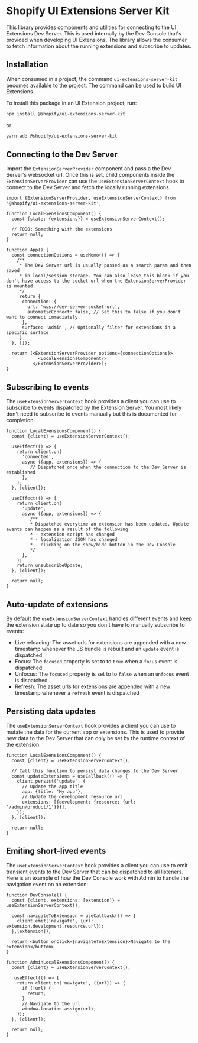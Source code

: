 # Shopify UI Extensions Server Kit

This library provides components and utilities for connecting to the UI Extensions Dev Server. This is used internally by the Dev Console that's provided when developing UI Extensions. The library allows the consumer to fetch information about the running extensions and subscribe to updates.

## Installation

When consumed in a project, the command `ui-extensions-server-kit` becomes available to the project. The command can be used to build UI Extensions.

To install this package in an UI Extension project, run:

```sh
npm install @shopify/ui-extensions-server-kit
```

or

```sh
yarn add @shopify/ui-extensions-server-kit
```

## Connecting to the Dev Server

Import the `ExtensionServerProvider` component and pass a the Dev Server's websocket url. Once this is set, child components inside the `ExtensionServerProvider` can use the `useExtensionServerContext` hook to connect to the Dev Server and fetch the locally running extensions.

```tsx
import {ExtensionServerProvider, useExtensionServerContext} from '@shopify/ui-extensions-server-kit';

function LocalExensionsComponent() {
  const {state: {extensions}} = useExtensionServerContext();

  // TODO: Something with the extensions
  return null;
}

function App() {
  const connectionOptions = useMemo(() => {
    /**
     * The Dev Server url is usually passed as a search param and then saved
     * in local/session storage. You can also leave this blank if you don't have access to the socket url when the ExtensionServerProvider is mounted.
     */
     return {
      connection: {
        url: 'wss://dev-server-socket-url',
        automaticConnect: false, // Set this to false if you don't want to connect immediately.
      },
      surface: 'Admin', // Optionally filter for extensions in a specific surface
     }
  }, []);

  return (<ExtensionServerProvider options={connectionOptions}>
            <LocalExensionsComponent/>
          </ExtensionServerProvider>);
}
```

## Subscribing to events

The `useExtensionServerContext` hook provides a client you can use to subscribe to events dispatched by the Extension Server. You most likely don't need to subscribe to events manually but this is documented for completion.

```tsx
function LocalExensionsComponent() {
  const {client} = useExtensionServerContext();

  useEffect(() => {
    return client.on(
      'connected',
      async ({app, extensions}) => {
         // Dispatched once when the connection to the Dev Server is established
      },
    );
  }, [client]);

  useEffect(() => {
    return client.on(
      'update',
      async ({app, extensions}) => {
         /**
         * Dispatched everytime an extension has been updated. Update events can happen as a result of the following:
         * - extension script has changed
         * - localization JSON has changed
         * - clicking on the show/hide button in the Dev Console
         */
      },
    );
    return unsubscribeUpdate;
  }, [client]);

  return null;
}
```

## Auto-update of extensions

By default the `useExtensionServerContext` handles different events and keep the extension state up to date so you don't have to manually subscribe to events:

- Live reloading: The asset urls for extensions are appended with a new timestamp whenever the JS bundle is rebuilt and an `update` event is dispatched
- Focus: The `focused` property is set to to `true` when a `focus` event is dispatched
- Unfocus: The `focused` property is set to to `false` when an `unfocus` event is dispatched
- Refresh: The asset urls for extensions are appended with a new timestamp whenever a `refresh` event is dispatched


## Persisting data updates

The `useExtensionServerContext` hook provides a client you can use to mutate the data for the current app or extensions. This is used to provide new data to the Dev Server that can only be set by the runtime context of the extension.

```tsx
function LocalExensionsComponent() {
  const {client} = useExtensionServerContext();

  // Call this function to persist data changes to the Dev Server
  const updateExtensions = useCallback(() => {
    client.persist('update', {
      // Update the app title
      app: {title: 'My app'},
      // Update the development resource url
      extensions: [{development: {resource: {url: '/admin/product/1'}}}],
    });
  }, [client]);

  return null;
}
```

## Emiting short-lived events

The `useExtensionServerContext` hook provides a client you can use to emit transient events to the Dev Server that can be dispatched to all listeners. Here is an example of how the Dev Console work with Admin to handle the navigation event on an extension:

```tsx
function DevConsole() {
  const {client, extensions: [extension]} = useExtensionServerContext();

  const navigateToExtension = useCallback(() => {
    client.emit('navigate', {url: extension.development.resource.url});
  },[extension]);

  return <button onClick={navigateToExtension}>Navigate to the extension</button>
}

function AdminLocalExensionsComponent() {
  const {client} = useExtensionServerContext();

   useEffect(() => {
    return client.on('navigate', ({url}) => {
      if (!url) {
        return;
      }
      // Navigate to the url
      window.location.assign(url);
    });
  }, [client]);

  return null;
}

```
